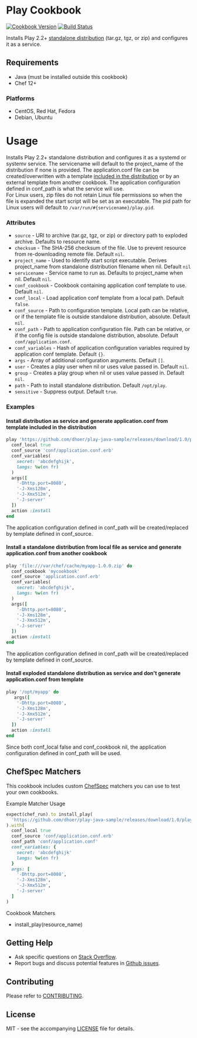 # Play Cookbook

[![Cookbook Version](http://img.shields.io/cookbook/v/play.svg?style=flat-square)][cookbook]
[![Build Status](http://img.shields.io/travis/dhoer/chef-play.svg?style=flat-square)][travis]

[cookbook]: https://supermarket.chef.io/cookbooks/play
[travis]: https://travis-ci.org/dhoer/chef-play

Installs Play 2.2+ 
[standalone distribution](https://www.playframework.com/documentation/2.5.x/Deploying#Using-the-dist-task) 
(tar.gz, tgz, or zip) and configures it as a service.

## Requirements

- Java (must be installed outside this cookbook)
- Chef 12+

### Platforms

- CentOS, Red Hat, Fedora
- Debian, Ubuntu

# Usage

Installs Play 2.2+ standalone distribution and configures it as a systemd or systemv service. The servicename will 
default to the project_name of the distribution if none is provided. The application.conf file can be 
created/overwritten with a template 
[included in the distribution](https://github.com/dhoer/chef-play/wiki/Creating-a-local-template) or by an external 
template from another cookbook.  The application configuration defined in conf_path is what the service will use.  
For Linux users, zip files do not retain Linux file permissions so when the file is expanded the start 
script will be set as an executable. The pid path for Linux users will default to `/var/run/#{servicename}/play.pid`.

### Attributes

* `source` - URI to archive (tar.gz, tgz, or zip) or directory path to exploded archive. Defaults to resource name.
* `checksum` - The SHA-256 checksum of the file. Use to prevent resource from re-downloading remote file. Default `nil`. 
* `project_name` - Used to identify start script executable.  Derives project_name from standalone distribution 
filename when nil. Default `nil`
* `servicename` - Service name to run as.  Defaults to project_name when nil. Default `nil`.
* `conf_cookbook` -  Cookbook containing application conf template to use. Default `nil`.
* `conf_local` -  Load application conf template from a local path. Default `false`.
* `conf_source` -  Path to configuration template.  Local path can be relative, or if the template file is outside 
standalone distribution, absolute. Default `nil`. 
* `conf_path` - Path to application configuration file. Path can be relative, or if the config file is outside 
standalone distribution, absolute. Default `conf/application.conf`. 
* `conf_variables` - Hash of application configuration variables required by application conf template. Default `{}`.
* `args` - Array of additional configuration arguments.  Default `[]`. 
* `user` - Creates a play user when nil or uses value passed in. Default `nil`.
* `group` - Creates a play group when nil or uses value passed in. Default `nil`.
* `path` - Path to install standalone distribution. Default `/opt/play`. 
* `sensitive` - Suppress output. Default `true`.

### Examples

#### Install distribution as service and generate application.conf from template included in the distribution

```ruby
play 'https://github.com/dhoer/play-java-sample/releases/download/1.0/play-java-sample-1.0.zip' do
  conf_local true 
  conf_source 'conf/application.conf.erb'
  conf_variables(
    secret: 'abcdefghijk',
    langs: %w(en fr)
  )
  args([
    '-Dhttp.port=8080',
    '-J-Xms128m',
    '-J-Xmx512m',
    '-J-server'
  ])
  action :install
end
```

The application configuration defined in conf_path will be created/replaced by template defined in conf_source.

#### Install a standalone distribution from local file as service and generate application.conf from another cookbook

```ruby
play 'file:///var/chef/cache/myapp-1.0.0.zip' do
  conf_cookbook 'mycookbook'
  conf_source 'application.conf.erb'
  conf_variables(
    secret: 'abcdefghijk',
    langs: %w(en fr)
  )
  args([
    '-Dhttp.port=8080',
    '-J-Xms128m',
    '-J-Xmx512m',
    '-J-server'
  ])
  action :install
end
```

The application configuration defined in conf_path will be created/replaced by template defined in conf_source.

#### Install exploded standalone distribution as service and don't generate application.conf from template

```ruby
play '/opt/myapp' do
   args([
    '-Dhttp.port=8080',
    '-J-Xms128m',
    '-J-Xmx512m',
    '-J-server'
  ])
  action :install
end
```

Since both conf_local false and conf_cookbook nil, the application configuration defined in conf_path will be used.

## ChefSpec Matchers

This cookbook includes custom [ChefSpec](https://github.com/sethvargo/chefspec) matchers you can use to test your 
own cookbooks.

Example Matcher Usage

```ruby
expect(chef_run).to install_play(
  'https://github.com/dhoer/play-java-sample/releases/download/1.0/play-java-sample-1.0.zip'
).with(
  conf_local true
  conf_source 'conf/application.conf.erb'
  conf_path 'conf/application.conf'
  conf_variables: {
    secret: 'abcdefghijk'
    langs: %w(en fr)
  }
  args: [
    '-Dhttp.port=8080',
    '-J-Xms128m',
    '-J-Xmx512m',
    '-J-server' 
  ]
)
```
 
Cookbook Matchers

- install_play(resource_name)

## Getting Help

- Ask specific questions on [Stack Overflow](http://stackoverflow.com/questions/tagged/playframework+chef).
- Report bugs and discuss potential features in [Github issues](https://github.com/dhoer/chef-play/issues).

## Contributing

Please refer to [CONTRIBUTING](https://github.com/dhoer/chef-play/blob/master/CONTRIBUTING.md).

## License

MIT - see the accompanying [LICENSE](https://github.com/dhoer/chef-play/blob/master/LICENSE.md) file for 
details.
